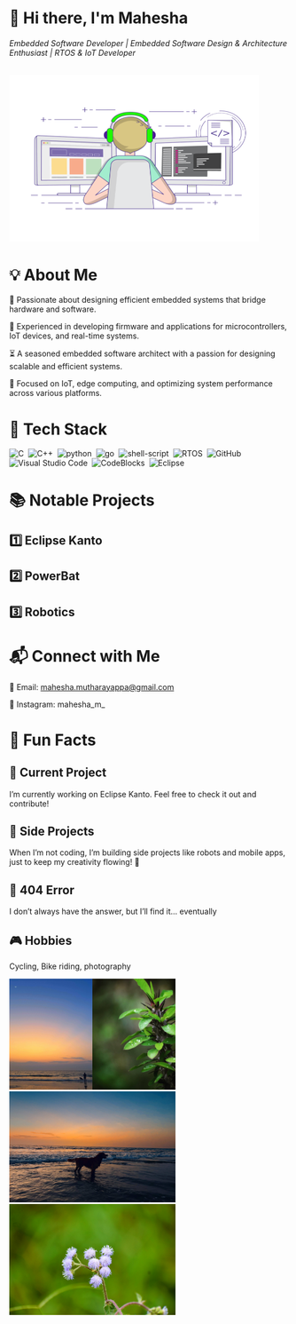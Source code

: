 # 👋 Hi there, I'm Mahesha
###### Embedded Software Developer | Embedded Software Design & Architecture Enthusiast | RTOS & IoT Developer
<img alt="Coder GIF" height=300 width=450 src="https://github.com/Mahesha-M/Mahesha-M/blob/main/coding.gif" />

# 💡 About Me
  🎯 Passionate about designing efficient embedded systems that bridge hardware and software.
  
  🔧 Experienced in developing firmware and applications for microcontrollers, IoT devices, and real-time systems.
  
  ⏳ A seasoned embedded software architect with a passion for designing scalable and efficient systems.
  
  📡 Focused on IoT, edge computing, and optimizing system performance across various platforms.

# 🧰 Tech Stack
![C](https://img.shields.io/badge/-C-05122A?style=flat&logo=C)&nbsp;
![C++](https://img.shields.io/badge/-C++-05122A?style=flat&logo=C++&logoColor=563D7C)&nbsp;
![python](https://img.shields.io/badge/-Python-05122A?style=flat&logo=python)&nbsp;
![go](https://img.shields.io/badge/-Go-05122A?style=flat&logo=go)&nbsp;
![shell-script](https://img.shields.io/badge/-Shell%20Script-05122A?style=flat&logo=script)&nbsp;
![RTOS](https://img.shields.io/badge/-RTOS-05122A?style=flat&logo=RTOS)&nbsp;
![GitHub](https://img.shields.io/badge/-GitHub-05122A?style=flat&logo=github)&nbsp;
![Visual Studio Code](https://img.shields.io/badge/-Visual%20Studio%20Code-05122A?style=flat&logo=visual-studio-code&logoColor=007ACC)&nbsp;
![CodeBlocks](https://img.shields.io/badge/-CodeBlocks%20-05122A?style=flat&logo=CodeBlocks)&nbsp;
![Eclipse](https://img.shields.io/badge/-Eclipse-05122A?style=flat&logo=Eclipse&logoColor=007ACC)&nbsp;

# 📚 Notable Projects
## 1️⃣ Eclipse Kanto

## 2️⃣ PowerBat

## 3️⃣ Robotics


# 📬 Connect with Me
📧 Email: mahesha.mutharayappa@gmail.com

📱 Instagram: mahesha_m_
<!--
💼 LinkedIn: linkedin.com/in/yourusername
🌍 Website/Portfolio: www.yourwebsite.com
-->

# 📜 Fun Facts
## 🚀 Current Project
I’m currently working on Eclipse Kanto. Feel free to check it out and contribute!
## 🌟 Side Projects
When I’m not coding, I’m building side projects like robots and mobile apps, just to keep my creativity flowing! 🎨
## 🔌 404 Error
I don’t always have the answer, but I’ll find it... eventually
## 🎮 Hobbies
Cycling, Bike riding, photography

<img alt="Coder GIF" height=200 width=150 src="https://github.com/Mahesha-M/Mahesha-M/blob/main/pics/pic1.JPG" /><img alt="Coder GIF" height=200 width=150 src="https://github.com/Mahesha-M/Mahesha-M/blob/main/pics/pic4.jpg" /><img alt="Coder GIF" height=200 width=300 src="https://github.com/Mahesha-M/Mahesha-M/blob/main/pics/pic2.JPG" /><img alt="Coder GIF" height=200 width=300 src="https://github.com/Mahesha-M/Mahesha-M/blob/main/pics/_DSC0079.JPG" />


<!--
**Mahesha-M/Mahesha-M** is a ✨ _special_ ✨ repository because its `README.md` (this file) appears on your GitHub profile.

Here are some ideas to get you started:

- 🔭 I’m currently working on ...
- 🌱 I’m currently learning ...
- 👯 I’m looking to collaborate on ...
- 🤔 I’m looking for help with ...
- 💬 Ask me about ...
- 📫 How to reach me: ...
- 😄 Pronouns: ...
- ⚡ Fun fact: ...
-->

